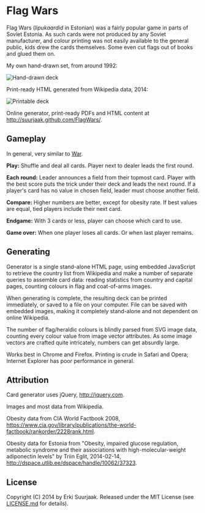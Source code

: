 Flag Wars
=========

Flag Wars (*lipukaardid* in Estonian) was a fairly popular game in parts of
Soviet Estonia. As such cards were not produced by any Soviet manufacturer, and
colour printing was not easily available to the general public, kids drew the
cards themselves. Some even cut flags out of books and glued them on.

My own hand-drawn set, from around 1992:

![Hand-drawn deck](https://raw.github.com/suurjaak/FlagWars/gh-pages/images/th_handmade.jpg)

Print-ready HTML generated from Wikipedia data, 2014:

![Printable deck](https://raw.github.com/suurjaak/FlagWars/gh-pages/images/generated.png)

Online generator, print-ready PDFs and HTML content at 
http://suurjaak.github.com/FlagWars/.


Gameplay
--------

In general, very similar to [War](http://en.wikipedia.org/wiki/War_(card_game)).

**Play:** Shuffle and deal all cards. Player next to dealer leads the first round.

**Each round:** Leader announces a field from their topmost card. 
Player with the best score puts the trick under their deck and leads the next round. 
If a player's card has no value in chosen field, leader must choose another field.

**Compare:** Higher numbers are better, except for obesity rate.
If best values are equal, tied players include their next card.

**Endgame:** With 3 cards or less, player can choose which card to use.

**Game over:** When one player loses all cards. Or when last player remains.


Generating
----------

Generator is a single stand-alone HTML page, using embedded JavaScript to 
retrieve the country list from Wikipedia and make a number of separate
queries to assemble card data: reading statistics from country and capital
pages, counting colours in flag and coat-of-arms images.

When generating is complete, the resulting deck can be printed immediately,
or saved to a file on your computer. File can be saved with embedded images,
making it completely stand-alone and not dependent on online Wikipedia.

The number of flag/heraldic colours is blindly parsed from SVG image data,
counting every colour value from image vector attributes. As some image vectors
are crafted quite intricately, numbers can get absurdly large.

Works best in Chrome and Firefox. Printing is crude in Safari and Opera;
Internet Explorer has poor performance in general.


Attribution
-----------

Card generator uses jQuery, http://jquery.com.

Images and most data from Wikipedia.

Obesity data from CIA World Factbook 2008,
https://www.cia.gov/library/publications/the-world-factbook/rankorder/2228rank.html.

Obesity data for Estonia from "Obesity, impaired glucose regulation, metabolic 
syndrome and their associations with high-molecular-weight adiponectin levels" 
by Triin Eglit, 2014-02-14, http://dspace.utlib.ee/dspace/handle/10062/37323.


License
-------

Copyright (C) 2014 by Erki Suurjaak.
Released under the MIT License (see [LICENSE.md](LICENSE.md) for details).
